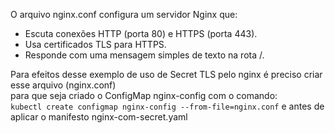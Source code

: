 O arquivo nginx.conf configura um servidor Nginx que:  
- Escuta conexões HTTP (porta 80) e HTTPS (porta 443).  
- Usa certificados TLS para HTTPS.  
- Responde com uma mensagem simples de texto na rota /.  
  
Para efeitos desse exemplo de uso de Secret TLS pelo nginx é preciso criar esse arquivo (nginx.conf)  
para que seja criado o ConfigMap nginx-config com o comando:  
`kubectl create configmap nginx-config --from-file=nginx.conf`
e antes de aplicar o manifesto nginx-com-secret.yaml